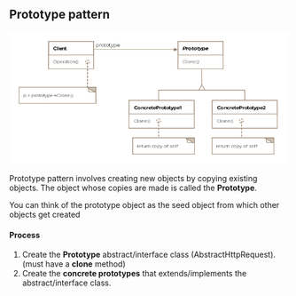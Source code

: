 ## Prototype pattern

![prototype schema](./images/prototype.png)

Prototype pattern involves creating new objects by copying existing objects. 
The object whose copies are made is called the **Prototype**.

You can think of the prototype object as the seed object from which other objects get created

#### Process

1. Create the **Prototype** abstract/interface class (AbstractHttpRequest). (must have a **clone** method)
2. Create the **concrete prototypes** that extends/implements the abstract/interface class.